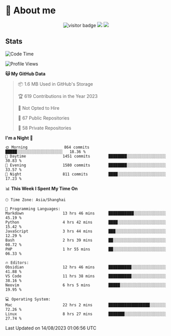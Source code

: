<!-- ![](https://youpai.roccoshi.top/img/20200804214216.png) -->

# 🧐 About me
 
<p align="center">
<img src="https://visitor-badge.laobi.icu/badge?page_id=Lincest.Lincest&title=hits" alt="visitor badge"/>
<a href="mailto:imroccoshi@gmail.com"><img src="https://img.shields.io/badge/gmail-imroccoshi%40gmail.com-red"></a>
<a href="https://blog.roccoshi.top"><img src="https://img.shields.io/badge/blog-roccoshi-green"></a>
</p>

## Stats

<!--START_SECTION:waka-->
![Code Time](http://img.shields.io/badge/Code%20Time-501%20hrs%208%20mins-blue)

![Profile Views](http://img.shields.io/badge/Profile%20Views-83-blue)

**🐱 My GitHub Data** 

> 📦 1.6 MB Used in GitHub's Storage 
 > 
> 🏆 619 Contributions in the Year 2023
 > 
> 🚫 Not Opted to Hire
 > 
> 📜 67 Public Repositories 
 > 
> 🔑 58 Private Repositories 
 > 
**I'm a Night 🦉** 

```text
🌞 Morning                864 commits         █████░░░░░░░░░░░░░░░░░░░░   18.36 % 
🌆 Daytime                1451 commits        ████████░░░░░░░░░░░░░░░░░   30.83 % 
🌃 Evening                1580 commits        ████████░░░░░░░░░░░░░░░░░   33.57 % 
🌙 Night                  811 commits         ████░░░░░░░░░░░░░░░░░░░░░   17.23 % 
```


📊 **This Week I Spent My Time On** 

```text
🕑︎ Time Zone: Asia/Shanghai

💬 Programming Languages: 
Markdown                 13 hrs 46 mins      ███████████░░░░░░░░░░░░░░   45.19 % 
Python                   4 hrs 42 mins       ████░░░░░░░░░░░░░░░░░░░░░   15.42 % 
JavaScript               3 hrs 44 mins       ███░░░░░░░░░░░░░░░░░░░░░░   12.29 % 
Bash                     2 hrs 39 mins       ██░░░░░░░░░░░░░░░░░░░░░░░   08.72 % 
PHP                      1 hr 55 mins        ██░░░░░░░░░░░░░░░░░░░░░░░   06.33 % 

🔥 Editors: 
Obsidian                 12 hrs 46 mins      ██████████░░░░░░░░░░░░░░░   41.88 % 
VS Code                  11 hrs 38 mins      ██████████░░░░░░░░░░░░░░░   38.16 % 
Neovim                   6 hrs 5 mins        █████░░░░░░░░░░░░░░░░░░░░   19.95 % 

💻 Operating System: 
Mac                      22 hrs 2 mins       ██████████████████░░░░░░░   72.26 % 
Linux                    8 hrs 27 mins       ███████░░░░░░░░░░░░░░░░░░   27.74 % 
```


 Last Updated on 14/08/2023 01:06:56 UTC
<!--END_SECTION:waka-->



